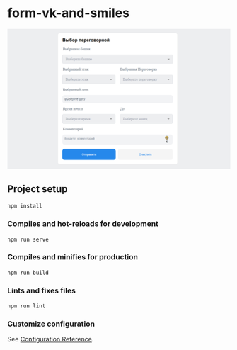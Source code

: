 # form-vk-and-smiles



![alt text](https://github.com/AskarSaliakhov/form-vk-and-smiles/blob/main/screenshots/screen1.png)

## Project setup
```
npm install
```

### Compiles and hot-reloads for development
```
npm run serve
```

### Compiles and minifies for production
```
npm run build
```

### Lints and fixes files
```
npm run lint
```

### Customize configuration
See [Configuration Reference](https://cli.vuejs.org/config/).
